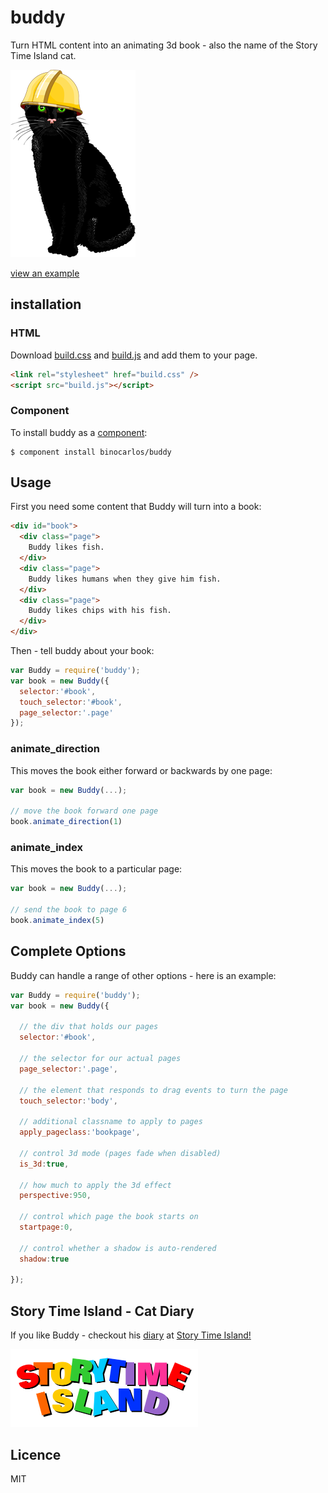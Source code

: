 buddy
=====

Turn HTML content into an animating 3d book - also the name of the Story Time Island cat.

[![Buddy the cat](assets/buddy.png)](http://www.storytimeisland.com/cat.html)

[view an example](http://binocarlos.github.io/buddy)

## installation

### HTML

Download [build.css](https://raw.github.com/binocarlos/buddy/master/build/build.css) and [build.js](https://raw.github.com/binocarlos/buddy/master/build/build.js) and add them to your page.

```html
<link rel="stylesheet" href="build.css" />
<script src="build.js"></script>
```

### Component

To install buddy as a [component](https://github.com/component/component):

	$ component install binocarlos/buddy

## Usage

First you need some content that Buddy will turn into a book:

```html
<div id="book">
  <div class="page">
    Buddy likes fish.
  </div>
  <div class="page">
    Buddy likes humans when they give him fish.
  </div>
  <div class="page">
    Buddy likes chips with his fish.
  </div>
</div>
```

Then - tell buddy about your book:

```js
var Buddy = require('buddy');
var book = new Buddy({
  selector:'#book',
  touch_selector:'#book',
  page_selector:'.page'
});
```

### animate_direction

This moves the book either forward or backwards by one page:

```js
var book = new Buddy(...);

// move the book forward one page
book.animate_direction(1)
```

### animate_index

This moves the book to a particular page:

```js
var book = new Buddy(...);

// send the book to page 6
book.animate_index(5)
```

## Complete Options

Buddy can handle a range of other options - here is an example:

```js
var Buddy = require('buddy');
var book = new Buddy({

  // the div that holds our pages
  selector:'#book',

  // the selector for our actual pages
  page_selector:'.page',

  // the element that responds to drag events to turn the page
  touch_selector:'body',

  // additional classname to apply to pages
  apply_pageclass:'bookpage',

  // control 3d mode (pages fade when disabled)
  is_3d:true,

  // how much to apply the 3d effect
  perspective:950,

  // control which page the book starts on
  startpage:0,

  // control whether a shadow is auto-rendered
  shadow:true

});
```

## Story Time Island - Cat Diary

If you like Buddy - checkout his [diary](http://www.storytimeisland.com/cat.html) at [Story Time Island!](http://www.storytimeisland.com)

[<img src="assets/logo.png" width=300 />](http://www.storytimeisland.com)

## Licence

MIT